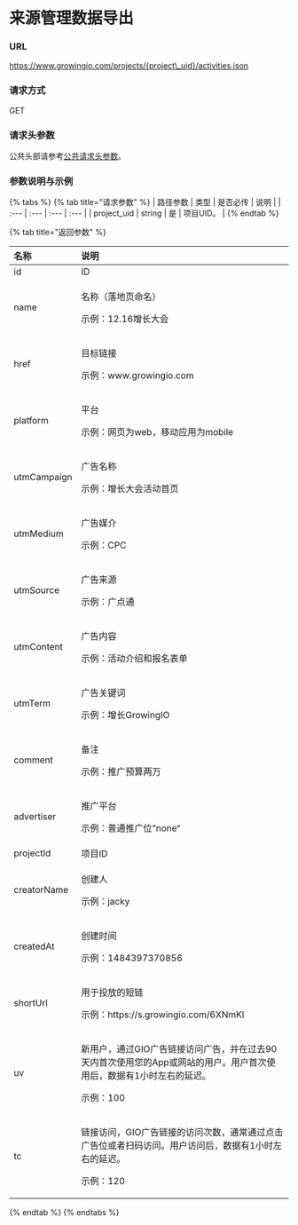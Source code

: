 # 来源管理数据导出

### URL

https://www.growingio.com/projects/{project\_uid}/activities.json

### 请求方式

GET

### 请求头参数

公共头部请参考[公共请求头参数](../../authenticate.md)。

### 参数说明与示例

{% tabs %}
{% tab title="请求参数" %}
| 路径参数 | 类型 | 是否必传 | 说明 |
| :--- | :--- | :--- | :--- |
| project\_uid | string | 是 | 项目UID。 |
{% endtab %}

{% tab title="返回参数" %}
<table>
  <thead>
    <tr>
      <th style="text-align:left">&#x540D;&#x79F0;</th>
      <th style="text-align:left">&#x8BF4;&#x660E;</th>
    </tr>
  </thead>
  <tbody>
    <tr>
      <td style="text-align:left">id</td>
      <td style="text-align:left">ID</td>
    </tr>
    <tr>
      <td style="text-align:left">name</td>
      <td style="text-align:left">
        <p>&#x540D;&#x79F0;&#xFF08;&#x843D;&#x5730;&#x9875;&#x547D;&#x540D;&#xFF09;</p>
        <p>&#x793A;&#x4F8B;&#xFF1A;12.16&#x589E;&#x957F;&#x5927;&#x4F1A;</p>
      </td>
    </tr>
    <tr>
      <td style="text-align:left">href</td>
      <td style="text-align:left">
        <p>&#x76EE;&#x6807;&#x94FE;&#x63A5;</p>
        <p>&#x793A;&#x4F8B;&#xFF1A;www.growingio.com</p>
      </td>
    </tr>
    <tr>
      <td style="text-align:left">platform</td>
      <td style="text-align:left">
        <p>&#x5E73;&#x53F0;</p>
        <p>&#x793A;&#x4F8B;&#xFF1A;&#x7F51;&#x9875;&#x4E3A;web&#xFF0C;&#x79FB;&#x52A8;&#x5E94;&#x7528;&#x4E3A;mobile</p>
      </td>
    </tr>
    <tr>
      <td style="text-align:left">utmCampaign</td>
      <td style="text-align:left">
        <p>&#x5E7F;&#x544A;&#x540D;&#x79F0;</p>
        <p>&#x793A;&#x4F8B;&#xFF1A;&#x589E;&#x957F;&#x5927;&#x4F1A;&#x6D3B;&#x52A8;&#x9996;&#x9875;</p>
      </td>
    </tr>
    <tr>
      <td style="text-align:left">utmMedium</td>
      <td style="text-align:left">
        <p>&#x5E7F;&#x544A;&#x5A92;&#x4ECB;</p>
        <p>&#x793A;&#x4F8B;&#xFF1A;CPC</p>
      </td>
    </tr>
    <tr>
      <td style="text-align:left">utmSource</td>
      <td style="text-align:left">
        <p>&#x5E7F;&#x544A;&#x6765;&#x6E90;</p>
        <p>&#x793A;&#x4F8B;&#xFF1A;&#x5E7F;&#x70B9;&#x901A;</p>
      </td>
    </tr>
    <tr>
      <td style="text-align:left">utmContent</td>
      <td style="text-align:left">
        <p>&#x5E7F;&#x544A;&#x5185;&#x5BB9;</p>
        <p>&#x793A;&#x4F8B;&#xFF1A;&#x6D3B;&#x52A8;&#x4ECB;&#x7ECD;&#x548C;&#x62A5;&#x540D;&#x8868;&#x5355;</p>
      </td>
    </tr>
    <tr>
      <td style="text-align:left">utmTerm</td>
      <td style="text-align:left">
        <p>&#x5E7F;&#x544A;&#x5173;&#x952E;&#x8BCD;</p>
        <p>&#x793A;&#x4F8B;&#xFF1A;&#x589E;&#x957F;GrowingIO</p>
      </td>
    </tr>
    <tr>
      <td style="text-align:left">comment</td>
      <td style="text-align:left">
        <p>&#x5907;&#x6CE8;</p>
        <p>&#x793A;&#x4F8B;&#xFF1A;&#x63A8;&#x5E7F;&#x9884;&#x7B97;&#x4E24;&#x4E07;</p>
      </td>
    </tr>
    <tr>
      <td style="text-align:left">advertiser</td>
      <td style="text-align:left">
        <p>&#x63A8;&#x5E7F;&#x5E73;&#x53F0;</p>
        <p>&#x793A;&#x4F8B;&#xFF1A;&#x666E;&#x901A;&#x63A8;&#x5E7F;&#x4F4D;&#x201D;none&#x201C;</p>
      </td>
    </tr>
    <tr>
      <td style="text-align:left">projectId</td>
      <td style="text-align:left">&#x9879;&#x76EE;ID</td>
    </tr>
    <tr>
      <td style="text-align:left">creatorName</td>
      <td style="text-align:left">
        <p>&#x521B;&#x5EFA;&#x4EBA;</p>
        <p>&#x793A;&#x4F8B;&#xFF1A;jacky</p>
      </td>
    </tr>
    <tr>
      <td style="text-align:left">createdAt</td>
      <td style="text-align:left">
        <p>&#x521B;&#x5EFA;&#x65F6;&#x95F4;</p>
        <p>&#x793A;&#x4F8B;&#xFF1A;1484397370856</p>
      </td>
    </tr>
    <tr>
      <td style="text-align:left">shortUrl</td>
      <td style="text-align:left">
        <p>&#x7528;&#x4E8E;&#x6295;&#x653E;&#x7684;&#x77ED;&#x94FE;</p>
        <p>&#x793A;&#x4F8B;&#xFF1A;https://s.growingio.com/6XNmKl</p>
      </td>
    </tr>
    <tr>
      <td style="text-align:left">uv</td>
      <td style="text-align:left">
        <p>&#x65B0;&#x7528;&#x6237;&#xFF0C;&#x901A;&#x8FC7;GIO&#x5E7F;&#x544A;&#x94FE;&#x63A5;&#x8BBF;&#x95EE;&#x5E7F;&#x544A;&#xFF0C;&#x5E76;&#x5728;&#x8FC7;&#x53BB;90&#x5929;&#x5185;&#x9996;&#x6B21;&#x4F7F;&#x7528;&#x60A8;&#x7684;App&#x6216;&#x7F51;&#x7AD9;&#x7684;&#x7528;&#x6237;&#x3002;&#x7528;&#x6237;&#x9996;&#x6B21;&#x4F7F;&#x7528;&#x540E;&#xFF0C;&#x6570;&#x636E;&#x6709;1&#x5C0F;&#x65F6;&#x5DE6;&#x53F3;&#x7684;&#x5EF6;&#x8FDF;&#x3002;</p>
        <p>&#x793A;&#x4F8B;&#xFF1A;100</p>
      </td>
    </tr>
    <tr>
      <td style="text-align:left">tc</td>
      <td style="text-align:left">
        <p>&#x94FE;&#x63A5;&#x8BBF;&#x95EE;&#xFF0C;GIO&#x5E7F;&#x544A;&#x94FE;&#x63A5;&#x7684;&#x8BBF;&#x95EE;&#x6B21;&#x6570;&#xFF0C;&#x901A;&#x5E38;&#x901A;&#x8FC7;&#x70B9;&#x51FB;&#x5E7F;&#x544A;&#x4F4D;&#x6216;&#x8005;&#x626B;&#x7801;&#x8BBF;&#x95EE;&#x3002;&#x7528;&#x6237;&#x8BBF;&#x95EE;&#x540E;&#xFF0C;&#x6570;&#x636E;&#x6709;1&#x5C0F;&#x65F6;&#x5DE6;&#x53F3;&#x7684;&#x5EF6;&#x8FDF;&#x3002;</p>
        <p>&#x793A;&#x4F8B;&#xFF1A;120</p>
      </td>
    </tr>
  </tbody>
</table>
{% endtab %}
{% endtabs %}

